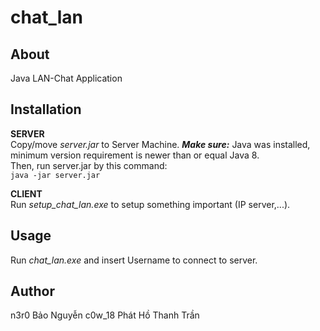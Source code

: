 # chat_lan
About
---
Java LAN-Chat Application  

Installation
---
__SERVER__  
Copy/move _server.jar_ to Server Machine. __*Make sure:*__ Java was installed, minimum version requirement is newer than or equal Java 8.  
Then, run server.jar by this command:  
    `java -jar server.jar`
  
__CLIENT__  
Run *setup_chat_lan.exe* to setup something important (IP server,...).  

Usage
---
Run *chat_lan.exe* and insert Username to connect to server.  

Author
---
n3r0
Bảo Nguyễn
c0w_18
Phát Hồ
Thanh Trần
